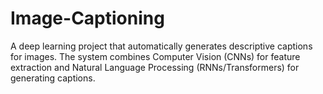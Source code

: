 # Image-Captioning
A deep learning project that automatically generates descriptive captions for images. The system combines Computer Vision (CNNs) for feature extraction and Natural Language Processing (RNNs/Transformers) for generating captions.
